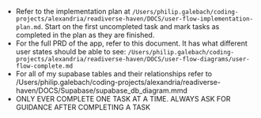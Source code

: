 - Refer to the implementation plan at `/Users/philip.galebach/coding-projects/alexandria/readiverse-haven/DOCS/user-flow-implementation-plan.md`. Start on the first uncompleted task and mark tasks as completed in the plan as they are finished.
- For the full PRD of the app, refer to this document. It has what different user states should be able to see: `/Users/philip.galebach/coding-projects/alexandria/readiverse-haven/DOCS/user-flow-diagrams/user-flow-complete.md`
- For all of my supabase tables and their relationships refer to /Users/philip.galebach/coding-projects/alexandria/readiverse-haven/DOCS/Supabase/supabase_db_diagram.mmd
- ONLY EVER COMPLETE ONE TASK AT A TIME. ALWAYS ASK FOR GUIDANCE AFTER COMPLETING A TASK